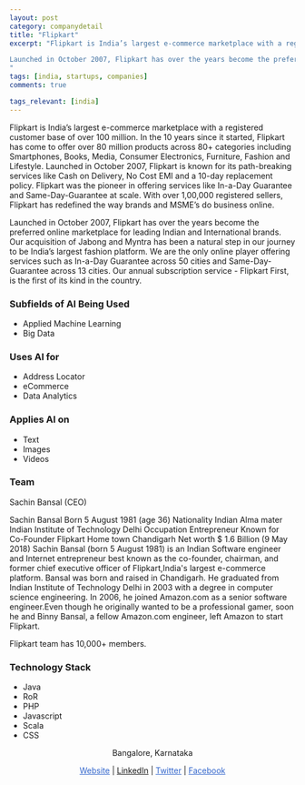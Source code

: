 ```yaml
---
layout: post
category: companydetail
title: "Flipkart"
excerpt: "Flipkart is India’s largest e-commerce marketplace with a registered customer base of over 100 million. In the 10 years since it started, Flipkart has come to offer over 80 million products across 80+ categories including Smartphones, Books, Media, Consumer Electronics, Furniture, Fashion and Lifestyle. Launched in October 2007, Flipkart is known for its path-breaking services like Cash on Delivery, No Cost EMI and a 10-day replacement policy. Flipkart was the pioneer in offering services like In-a-Day Guarantee and Same-Day-Guarantee at scale. With over 1,00,000 registered sellers, Flipkart has redefined the way brands and MSME’s do business online.

Launched in October 2007, Flipkart has over the years become the preferred online marketplace for leading Indian and International brands. Our acquisition of Jabong and Myntra has been a natural step in our journey to be India’s largest fashion platform. We are the only online player offering services such as In-a-Day Guarantee across 50 cities and Same-Day-Guarantee across 13 cities. Our annual subscription service - Flipkart First, is the first of its kind in the country.
"
tags: [india, startups, companies]
comments: true

tags_relevant: [india]
---
```



Flipkart is India’s largest e-commerce marketplace with a registered customer base of over 100 million. In the 10 years since it started, Flipkart has come to offer over 80 million products across 80+ categories including Smartphones, Books, Media, Consumer Electronics, Furniture, Fashion and Lifestyle. Launched in October 2007, Flipkart is known for its path-breaking services like Cash on Delivery, No Cost EMI and a 10-day replacement policy. Flipkart was the pioneer in offering services like In-a-Day Guarantee and Same-Day-Guarantee at scale. With over 1,00,000 registered sellers,
Flipkart has redefined the way brands and MSME’s do business online.

Launched in October 2007, Flipkart has over the years become the preferred online marketplace for leading Indian and International brands. Our acquisition of Jabong and Myntra has been a natural step in our journey to be India’s largest fashion platform. We are the only online player offering services such as In-a-Day Guarantee across 50 cities and Same-Day-Guarantee across 13 cities. Our annual subscription service - Flipkart First, is the first of its kind in the country.


### Subfields of AI Being Used
* Applied Machine Learning 
* Big Data

### Uses AI for
* Address Locator 
* eCommerce
* Data Analytics 

### Applies AI on
* Text
* Images
* Videos

### Team
Sachin Bansal (CEO)

Sachin Bansal
Born	5 August 1981 (age 36)
Nationality	Indian
Alma mater	Indian Institute of Technology Delhi
Occupation	Entrepreneur
Known for	Co-Founder Flipkart
Home town	Chandigarh
Net worth	$ 1.6 Billion (9 May 2018)
Sachin Bansal (born 5 August 1981) is an Indian Software engineer and Internet entrepreneur best known as the co-founder, chairman, and former chief executive officer of Flipkart,India's largest e-commerce platform.
Bansal was born and raised in Chandigarh. He graduated from Indian Institute of Technology Delhi in 2003 with a degree in computer science engineering. In 2006, he joined Amazon.com as a senior software engineer.Even though he originally
wanted to be a professional gamer, soon he and Binny Bansal, a fellow Amazon.com engineer, left Amazon to start Flipkart.


Flipkart team has 10,000+ members.


### Technology Stack
* Java
* RoR
* PHP
* Javascript
* Scala
* CSS

<p align="center">Bangalore, Karnataka</p>

<p align="center">
<a href="http://www.flipkart.com" style="color:#3366CC">Website</a> | <a href="https://www.linkedin.com/company/flipkart/?originalSubdomain=in">LinkedIn</a> | <a href="https://twitter.com/Flipkart?ref_src=twsrc%5Egoogle%7Ctwcamp%5Eserp%7Ctwgr%5Eauthor" style="color:#3366CC">Twitter</a> | <a href="https://www.facebook.com/flipkart/" style="color:#3366CC">Facebook</a></p>
